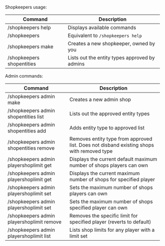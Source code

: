Shopkeepers usage:

| Command                                  | Description                                   |
|------------------------------------------|-----------------------------------------------|
| /shopkeepers help                        | Displays available commands                   |
| /shopkeepers                             | Equivalent to `/shopkeepers help`             |
| /shopkeepers make <approved entity type> | Creates a new shopkeeper, owned by you        |
| /shopkeepers shopentities                | Lists out the entity types approved by admins |

Admin commands:

| Command                                                         | Description                                                                               |
|-----------------------------------------------------------------|-------------------------------------------------------------------------------------------|
| /shopkeepers admin make <approved entity type>                  | Creates a new admin shop                                                                  |
| /shopkeepers admin shopentities list                            | Lists out the approved entity types                                                       |
| /shopkeepers admin shopentities add <summonable entity type>    | Adds entity type to approved list                                                         |
| /shopkeepers admin shopentities remove <summonable entity type> | Removes entity type from approved list. Does not disband existing shops with removed type |
| /shopkeepers admin playershoplimit get                          | Displays the current default maximum number of shops players can own                      |
| /shopkeepers admin playershoplimit get <player name>            | Displays the current maximum number of shops for specified player                         |
| /shopkeepers admin playershoplimit set <integer>                | Sets the maximum number of shops players can own                                          |
| /shopkeepers admin playershoplimit set <integer> <player name>  | Sets the maximum number of shops specified player can own                                 |
| /shopkeepers admin playershoplimit remove <player name>         | Removes the specific limit for specified player (reverts to default)                      |
| /shopkeepers admin playershoplimit list                         | Lists shop limits for any player with a limit set                                         |

